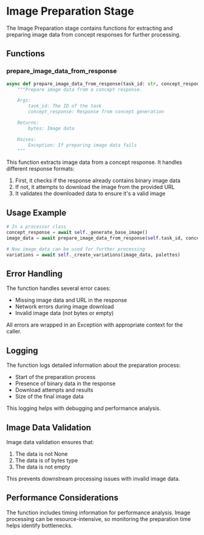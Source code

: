 # Image Preparation Stage

The Image Preparation stage contains functions for extracting and preparing image data from concept responses for further processing.

## Functions

### prepare_image_data_from_response

```python
async def prepare_image_data_from_response(task_id: str, concept_response: Dict[str, Any]) -> bytes:
    """Prepare image data from a concept response.

    Args:
        task_id: The ID of the task
        concept_response: Response from concept generation

    Returns:
        bytes: Image data

    Raises:
        Exception: If preparing image data fails
    """
```

This function extracts image data from a concept response. It handles different response formats:

1. First, it checks if the response already contains binary image data
2. If not, it attempts to download the image from the provided URL
3. It validates the downloaded data to ensure it's a valid image

## Usage Example

```python
# In a processor class
concept_response = await self._generate_base_image()
image_data = await prepare_image_data_from_response(self.task_id, concept_response)

# Now image_data can be used for further processing
variations = await self._create_variations(image_data, palettes)
```

## Error Handling

The function handles several error cases:

- Missing image data and URL in the response
- Network errors during image download
- Invalid image data (not bytes or empty)

All errors are wrapped in an Exception with appropriate context for the caller.

## Logging

The function logs detailed information about the preparation process:

- Start of the preparation process
- Presence of binary data in the response
- Download attempts and results
- Size of the final image data

This logging helps with debugging and performance analysis.

## Image Data Validation

Image data validation ensures that:

1. The data is not None
2. The data is of bytes type
3. The data is not empty

This prevents downstream processing issues with invalid image data.

## Performance Considerations

The function includes timing information for performance analysis. Image processing can be resource-intensive, so monitoring the preparation time helps identify bottlenecks.
